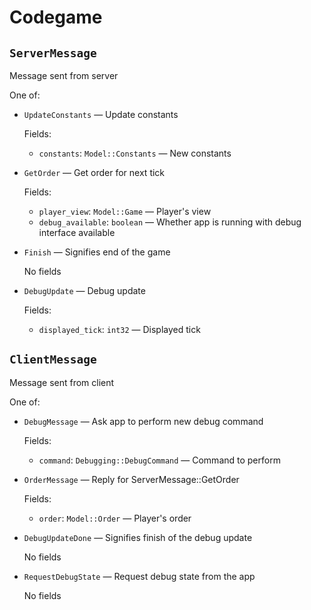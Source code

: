# Codegame

## `ServerMessage`

Message sent from server

One of:

- `UpdateConstants` &mdash; Update constants

  Fields:

  - `constants`: `Model::Constants` &mdash; New constants

- `GetOrder` &mdash; Get order for next tick

  Fields:

  - `player_view`: `Model::Game` &mdash; Player's view
  - `debug_available`: `boolean` &mdash; Whether app is running with debug interface available

- `Finish` &mdash; Signifies end of the game

  No fields

- `DebugUpdate` &mdash; Debug update

  Fields:

  - `displayed_tick`: `int32` &mdash; Displayed tick

## `ClientMessage`

Message sent from client

One of:

- `DebugMessage` &mdash; Ask app to perform new debug command

  Fields:

  - `command`: `Debugging::DebugCommand` &mdash; Command to perform

- `OrderMessage` &mdash; Reply for ServerMessage::GetOrder

  Fields:

  - `order`: `Model::Order` &mdash; Player's order

- `DebugUpdateDone` &mdash; Signifies finish of the debug update

  No fields

- `RequestDebugState` &mdash; Request debug state from the app

  No fields